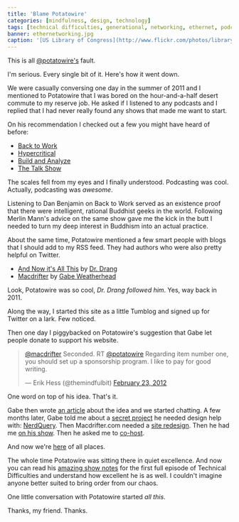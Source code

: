 ```yaml
---
title: 'Blame Potatowire'
categories: [mindfulness, design, technology]
tags: [technical difficulties, generational, networking, ethernet, podcasting, potatowire]
banner: ethernetworking.jpg
caption: '[US Library of Congress](http://www.flickr.com/photos/library_of_congress/2179848724/)'
---
```


This is all [@potatowire's](http://twitter.com/potatowire) fault.

I'm serious. Every single bit of it. Here's how it went down.

We were casually conversing one day in the summer of 2011 and I mentioned to Potatowire that I was bored on the hour-and-a-half desert commute to my reserve job. He asked if I listened to any podcasts and I replied that I had never really found any shows that made me want to start.

On his recommendation I checked out a few you might have heard of before:

* [Back to Work](http://5by5.tv/b2w)
* [Hypercritical](http://5by5.tv/hypercritical) 
* [Build and Analyze](http://5by5.tv/buildanalyze)
* [The Talk Show](http://www.muleradio.net/thetalkshow/)

The scales fell from my eyes and I finally understood. Podcasting was cool. Actually, podcasting was *awesome*.

Listening to Dan Benjamin on Back to Work served as an existence proof that there were intelligent, rational Buddhist geeks in the world. Following Merlin Mann's advice on the same show gave me the kick in the butt I needed to turn my deep interest in Buddhism into an actual practice.

About the same time, Potatowire mentioned a few smart people with blogs that I should add to my RSS feed. They had authors who were also pretty helpful on Twitter.

* [And Now it's All This](http://leancrew.com) by [Dr. Drang](http://twitter.com/drdrang)
* [Macdrifter](http://macdrifter.com) by [Gabe Weatherhead](http://twitter.com/macdrifter)

Look, Potatowire was so cool, *Dr. Drang followed him*. Yes, way back in 2011.

Along the way, I started this site as a little Tumblog and signed up for Twitter on a lark. Few noticed.

Then one day I piggybacked on Potatowire's suggestion that Gabe let people donate to support his website. 

<blockquote class="twitter-tweet"><p><a href="https://twitter.com/macdrifter">@macdrifter</a> Seconded. RT <a href="https://twitter.com/potatowire">@potatowire</a> Regarding item number one, you should set up a sponsorship program. I like to pay for good writing.</p>&mdash; Erik Hess (@themindfulbit) <a href="https://twitter.com/themindfulbit/statuses/172770115803295746">February 23, 2012</a></blockquote>
<script async src="//platform.twitter.com/widgets.js" charset="utf-8"></script>

One word on top of his idea. That's it.

Gabe then wrote [an article](http://www.macdrifter.com/2012/02/charity-case.html) about the idea and we started chatting. A few months later, Gabe told me about a [secret project](http://www.macdrifter.com/2012/11/announcing-nerdquery.html) he needed design help with: [NerdQuery](http://nerdquery.com/). Then Macdrifter.com needed a [site redesign](http://www.macdrifter.com/2013/03/my-redesign-for-speed-and-legibility.html). Then he had me [on his show](http://www.70decibels.com/generational/2013/3/10/025-design-and-fighter-jets.html). Then he asked me to [co-host](http://www.70decibels.com/generational/2013/4/1/028-jonathan-poritsky-and-markup-languages.html). 

And now we're [here](http://technicaldifficulties.us/) of all places. 

The whole time Potatowire was sitting there in quiet excellence. And now you can read his [amazing show notes](http://technicaldifficulties.us/episodes/055-ethernetworking) for the first full episode of Technical Difficulties and understand how excellent he is as well. I couldn't imagine anyone better suited to bring order from our chaos.

One little conversation with Potatowire started *all this*.

Thanks, my friend. Thanks.